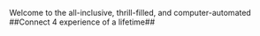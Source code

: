 Welcome to the all-inclusive, thrill-filled, and computer-automated
##Connect 4 experience of a lifetime##

